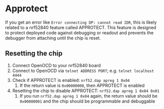 # Approtect

If you get an error like `Error connecting DP: cannot read IDR`, this is likely related to a nrf52840 feature called
APPROTECT. This feature is designed to protect deployed code against debugging or readout and prevents the debugger from
attaching until the chip is reset.

## Resetting the chip
1. Connect OpenOCD to your nrf52840 board
2. Connect to OpenOCD via `telnet ADDRESS PORT`; e.g. `telnet localhost 4444`
3. Check if APPROTECT is enabled: `nrf52.dap apreg 1 0x04`
   1. If the return value is `0x00000000`, then APPROTECT is enabled
4. Resetting the chip to disable APPROTECT: `nrf52.dap apreg 1 0x04 0x01`
   1. If you run `nrf52.dap apreg 1 0x04` again, the return value should be `0x00000001` and the chip should be
      programmable and debuggable
